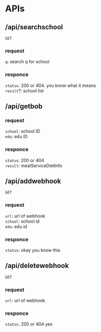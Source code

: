 # APIs

## /api/searchschool

`GET`

### request

`q`: search q for school

### responce

`status`: 200 or 404. you know what it means \
`result`?: school list

## /api/getbob

### request

`school`: school ID \
`edu`: edu ID

### responce

`status`: 200 or 404 \
`result`: mealServiceDietInfo

## /api/addwebhook

`GET`

### request

`url`: url of webhook \
`school`: school id \
`edu`: edu id

### responce

`status`: okay you know this

## /api/deletewebhook

`GET`

### request

`url`: url of webhook

### responce

`status`: 200 or 404 yes
